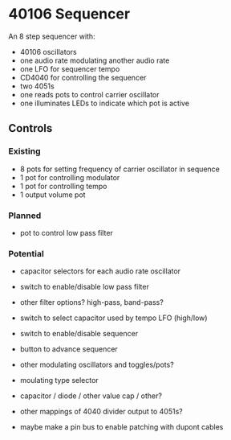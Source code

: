 # 40106 Sequencer

An 8 step sequencer with:
 * 40106 oscillators
  * one audio rate modulating another audio rate
  * one LFO for sequencer tempo
 * CD4040 for controlling the sequencer
 * two 4051s
  * one reads pots to control carrier oscillator
  * one illuminates LEDs to indicate which pot is active

## Controls

### Existing

 * 8 pots for setting frequency of carrier oscillator in sequence
 * 1 pot for controlling modulator
 * 1 pot for controlling tempo
 * 1 output volume pot

### Planned

 * pot to control low pass filter

### Potential

 * capacitor selectors for each audio rate oscillator

 * switch to enable/disable low pass filter
 * other filter options?  high-pass, band-pass?

 * switch to select capacitor used by tempo LFO (high/low)

 * switch to enable/disable sequencer
 * button to advance sequencer

 * other modulating oscillators and toggles/pots?

 * moulating type selector
  * capacitor / diode / other value cap / other?


 * other mappings of 4040 divider output to 4051s?
  * maybe make a pin bus to enable patching with dupont cables
